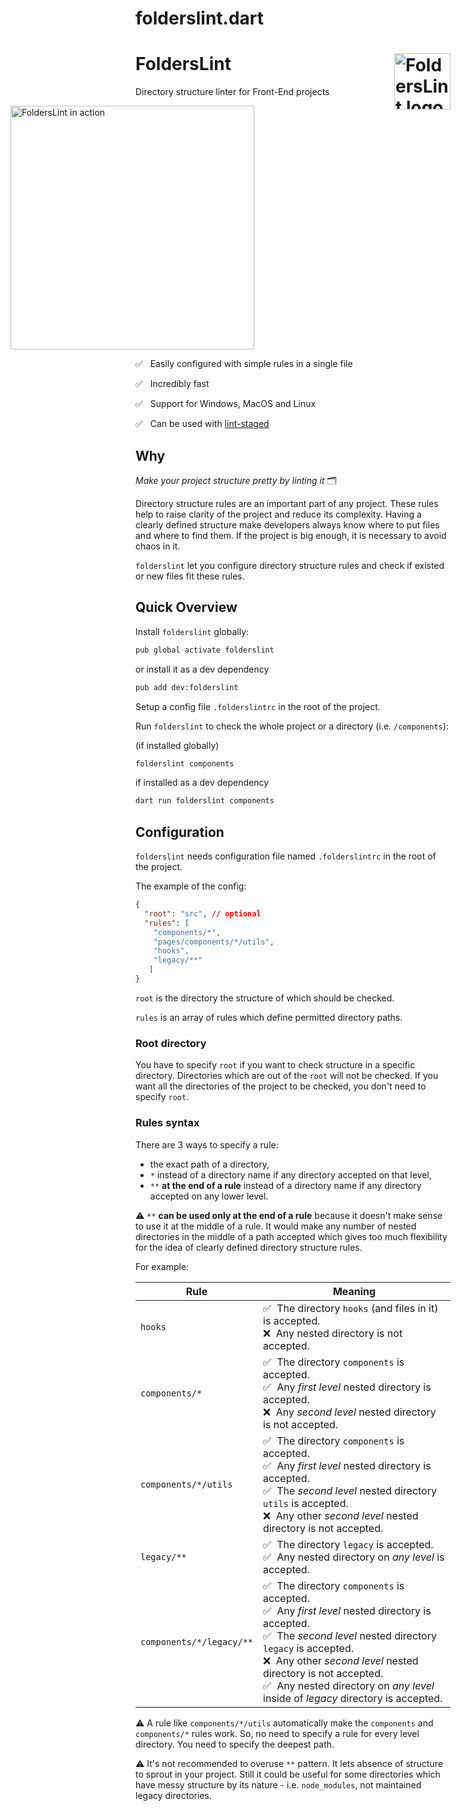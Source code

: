 # folderslint.dart

# FoldersLint <img src="https://ph-files.imgix.net/ca08c2f9-856e-4995-b500-85935be555e7.png" alt="FoldersLint logo" width="90" height="90" align="right" />

Directory structure linter for Front-End projects

<img src="https://thumbnails.visme.co/c0/e6/f2/83/08271a1cdafd2c288d7f2ec677dda7b7.png" alt="FoldersLint in action" title="FoldersLint in action" height="390" style="margin-left: -200px;">

✅ &nbsp;&nbsp;Easily configured with simple rules in a single file

✅ &nbsp;&nbsp;Incredibly fast

✅ &nbsp;&nbsp;Support for Windows, MacOS and Linux

✅ &nbsp;&nbsp;Can be used with [lint-staged](https://github.com/okonet/lint-staged)

## Why

*Make your project structure pretty by linting it* 🗂

Directory structure rules are an important part of any project.
These rules help to raise clarity of the project and reduce its complexity.
Having a clearly defined structure make developers always know where to put files and where to find them.
If the project is big enough, it is necessary to avoid chaos in it.

`folderslint` let you configure directory structure rules and check if existed or new files fit these rules.

## Quick Overview

Install `folderslint` globally:

```sh
pub global activate folderslint
```

or install it as a dev dependency
```sh
pub add dev:folderslint 
```
Setup a config file `.folderslintrc` in the root of the project.

Run `folderslint` to check the whole project or a directory (i.e. `/components`):

(if installed globally)
```sh
folderslint components
```

if installed as a dev dependency

```sh
dart run folderslint components
```

## Configuration
`folderslint` needs configuration file named `.folderslintrc` in the root of the project.

The example of the config:

```json
{
  "root": "src", // optional
  "rules": [
    "components/*",
    "pages/components/*/utils",
    "hooks",
    "legacy/**"
   ]
}
```

`root` is the directory the structure of which should be checked.

`rules` is an array of rules which define permitted directory paths.

### Root directory

You have to specify `root` if you want to check structure in a specific directory. Directories which are out of the `root` will not be checked.
If you want all the directories of the project to be checked, you don't need to specify `root`.

### Rules syntax

There are 3 ways to specify a rule:
- the exact path of a directory,
- `*` instead of a directory name if any directory accepted on that level,
- `**` **at the end of a rule** instead of a directory name if any directory accepted on any lower level. 

⚠️ `**` **can be used only at the end of a rule** because it doesn't make sense to use it at the middle of a rule.
It would make any number of nested directories in the middle of a path accepted
which gives too much flexibility for the idea of clearly defined directory structure rules.

For example:

| Rule                     | Meaning                                                                                                                                                                                                                                                                                                                                                                         |
|--------------------------|---------------------------------------------------------------------------------------------------------------------------------------------------------------------------------------------------------------------------------------------------------------------------------------------------------------------------------------------------------------------------------|
| `hooks`                  | ✅&nbsp;&nbsp;The directory `hooks` (and files in it) is accepted.<br/> ❌&nbsp;&nbsp;Any nested directory is not accepted.                                                                                                                                                                                                                                                       |
| `components/*`           | ✅&nbsp;&nbsp;The directory `components` is accepted.<br/> ✅&nbsp;&nbsp;Any *first level* nested directory is accepted.<br/> ❌&nbsp;&nbsp;Any *second level* nested directory is not accepted.                                                                                                                                                                                   |
| `components/*/utils`     | ✅&nbsp;&nbsp;The directory `components` is accepted.<br/> ✅&nbsp;&nbsp;Any *first level* nested directory is accepted.<br/> ✅&nbsp;&nbsp;The *second level* nested directory `utils` is accepted.<br/> ❌&nbsp;&nbsp;Any other *second level* nested directory is not accepted.                                                                                                  |
| `legacy/**`              | ✅&nbsp;&nbsp;The directory `legacy` is accepted.<br/> ✅&nbsp;&nbsp;Any nested directory on *any level* is accepted.                                                                                                                                                                                                                                                             |
| `components/*/legacy/**` | ✅&nbsp;&nbsp;The directory `components` is accepted.<br/> ✅&nbsp;&nbsp;Any *first level* nested directory is accepted.<br/> ✅&nbsp;&nbsp;The *second level* nested directory `legacy` is accepted.<br/> ❌&nbsp;&nbsp;Any other *second level* nested directory is not accepted.<br/> ✅&nbsp;&nbsp;Any nested directory on *any level* inside of *legacy* directory is accepted. |

⚠️ A rule like `components/*/utils` automatically make the `components` and `components/*` rules work. So, no need to specify a rule for every level directory. You need to specify the deepest path.

⚠️ It's not recommended to overuse `**` pattern. It lets absence of structure to sprout in your project. Still it could be useful for some directories which have messy structure by its nature - i.e. `node_modules`, not maintained legacy directories.
